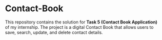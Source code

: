 # Contact-Book
This repository contains the solution for **Task 5 (Contact Book Application)** of my internship.   The project is a digital Contact Book that allows users to save, search, update, and delete contact details.
